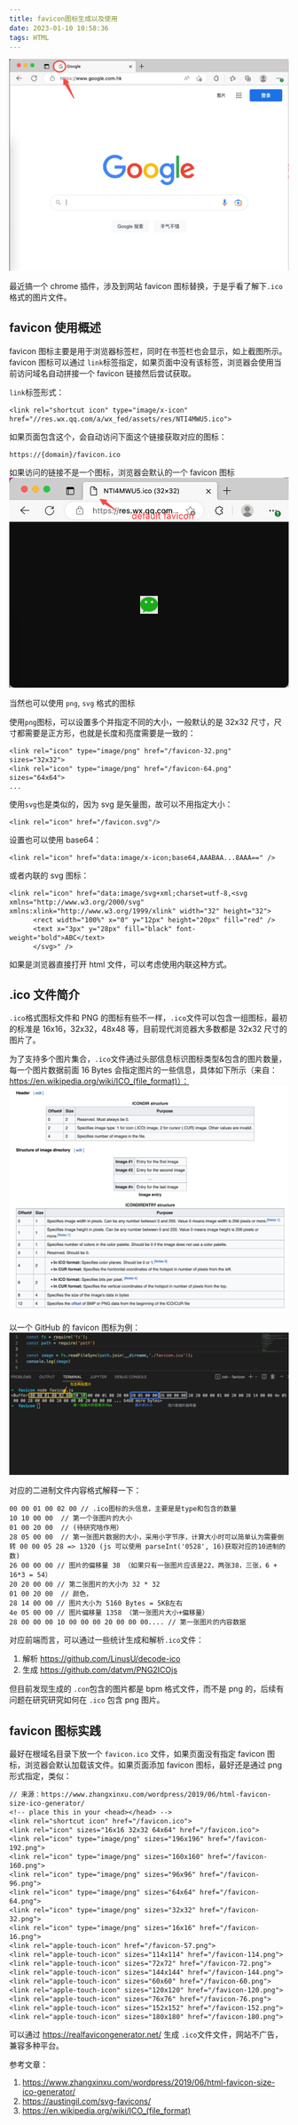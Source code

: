 ```yaml
---
title: favicon图标生成以及使用
date: 2023-01-10 10:58:36
tags: HTML
---
```


![](/img/2023-01-09-20-29-47.png)

最近搞一个 chrome 插件，涉及到网站 favicon 图标替换，于是乎看了解下`.ico`格式的图片文件。

<!-- more -->

## favicon 使用概述

favicon 图标主要是用于浏览器标签栏，同时在书签栏也会显示，如上截图所示。favicon 图标可以通过 `link`标签指定，如果页面中没有该标签，浏览器会使用当前访问域名自动拼接一个 favicon 链接然后尝试获取。

`link`标签形式：

```
<link rel="shortcut icon" type="image/x-icon" href="//res.wx.qq.com/a/wx_fed/assets/res/NTI4MWU5.ico">
```

如果页面包含这个，会自动访问下面这个链接获取对应的图标：

```
https://{domain}/favicon.ico
```

如果访问的链接不是一个图标，浏览器会默认的一个 favicon 图标
![](/img/2023-01-09-20-40-18.png)

当然也可以使用 `png`, `svg` 格式的图标

使用`png`图标，可以设置多个并指定不同的大小，一般默认的是 32x32 尺寸，尺寸都需要是正方形，也就是长度和亮度需要是一致的：

```
<link rel="icon" type="image/png" href="/favicon-32.png" sizes="32x32">
<link rel="icon" type="image/png" href="/favicon-64.png" sizes="64x64">
...
```

使用`svg`也是类似的，因为 svg 是矢量图，故可以不用指定大小：

```
<link rel="icon" href="/favicon.svg"/>

```

设置也可以使用 base64：

```
<link rel="icon" href="data:image/x-icon;base64,AAABAA...8AAA==" />
```

或者内联的 svg 图标：

```
<link rel="icon" href="data:image/svg+xml;charset=utf-8,<svg xmlns="http://www.w3.org/2000/svg" xmlns:xlink="http://www.w3.org/1999/xlink" width="32" height="32">
      <rect width="100%" x="0" y="12px" height="20px" fill="red" />
      <text x="3px" y="28px" fill="black" font-weight="bold">ABC</text>
      </svg>" />

```

如果是浏览器直接打开 html 文件，可以考虑使用内联这种方式。

## .ico 文件简介

`.ico`格式图标文件和 PNG 的图标有些不一样，`.ico`文件可以包含一组图标，最初的标准是 16x16，32x32，48x48 等，目前现代浏览器大多数都是 32x32 尺寸的图片了。

为了支持多个图片集合，`.ico`文件通过头部信息标识图标类型&包含的图片数量，每一个图片数据前面 16 Bytes 会指定图片的一些信息，具体如下所示（来自： https://en.wikipedia.org/wiki/ICO_(file_format)）：
![](/img/2023-01-10-10-02-02.png)

以一个 GitHub 的 favicon 图标为例：
![](/img/2023-01-10-10-16-58.png)

对应的二进制文件内容格式解释一下：

```
00 00 01 00 02 00 // .ico图标的头信息，主要是是type和包含的数量
10 10 00 00  // 第一个张图片的大小
01 00 20 00  // (待研究啥作用）
28 05 00 00  // 第一张图片数据的大小，采用小字节序，计算大小时可以简单认为需要倒转 00 00 05 28 => 1320 (js 可以使用 parseInt('0528', 16)获取对应的10进制的数)
26 00 00 00 // 图片的偏移量 38 （如果只有一张图片应该是22，两张38，三张，6 + 16*3 = 54）
20 20 00 00 // 第二张图片的大小为 32 * 32
01 00 20 00  // 颜色，
28 14 00 00 // 图片大小为 5160 Bytes = 5KB左右
4e 05 00 00 // 图片偏移量 1358 （第一张图片大小+偏移量）
28 00 00 00 10 00 00 00 20 00 00 00.... // 第一张图片的内容数据
```

对应前端而言，可以通过一些统计生成和解析`.ico`文件：

1. 解析 https://github.com/LinusU/decode-ico
2. 生成 https://github.com/datvm/PNG2ICOjs

但目前发现生成的 `.con`包含的图片都是 bpm 格式文件，而不是 png 的，后续有问题在研究研究如何在 `.ico` 包含 png 图片。

## favicon 图标实践

最好在根域名目录下放一个 `favicon.ico` 文件，如果页面没有指定 favicon 图标，浏览器会默认加载该文件。如果页面添加 favicon 图标，最好还是通过 png 形式指定，类似：

```
// 来源：https://www.zhangxinxu.com/wordpress/2019/06/html-favicon-size-ico-generator/
<!-- place this in your <head></head> -->
<link rel="shortcut icon" href="/favicon.ico">
<link rel="icon" sizes="16x16 32x32 64x64" href="/favicon.ico">
<link rel="icon" type="image/png" sizes="196x196" href="/favicon-192.png">
<link rel="icon" type="image/png" sizes="160x160" href="/favicon-160.png">
<link rel="icon" type="image/png" sizes="96x96" href="/favicon-96.png">
<link rel="icon" type="image/png" sizes="64x64" href="/favicon-64.png">
<link rel="icon" type="image/png" sizes="32x32" href="/favicon-32.png">
<link rel="icon" type="image/png" sizes="16x16" href="/favicon-16.png">
<link rel="apple-touch-icon" href="/favicon-57.png">
<link rel="apple-touch-icon" sizes="114x114" href="/favicon-114.png">
<link rel="apple-touch-icon" sizes="72x72" href="/favicon-72.png">
<link rel="apple-touch-icon" sizes="144x144" href="/favicon-144.png">
<link rel="apple-touch-icon" sizes="60x60" href="/favicon-60.png">
<link rel="apple-touch-icon" sizes="120x120" href="/favicon-120.png">
<link rel="apple-touch-icon" sizes="76x76" href="/favicon-76.png">
<link rel="apple-touch-icon" sizes="152x152" href="/favicon-152.png">
<link rel="apple-touch-icon" sizes="180x180" href="/favicon-180.png">
```

可以通过 https://realfavicongenerator.net/ 生成 `.ico`文件文件，网站不广告，兼容多种平台。

参考文章：

1. https://www.zhangxinxu.com/wordpress/2019/06/html-favicon-size-ico-generator/
2. https://austingil.com/svg-favicons/
3. https://en.wikipedia.org/wiki/ICO_(file_format)
